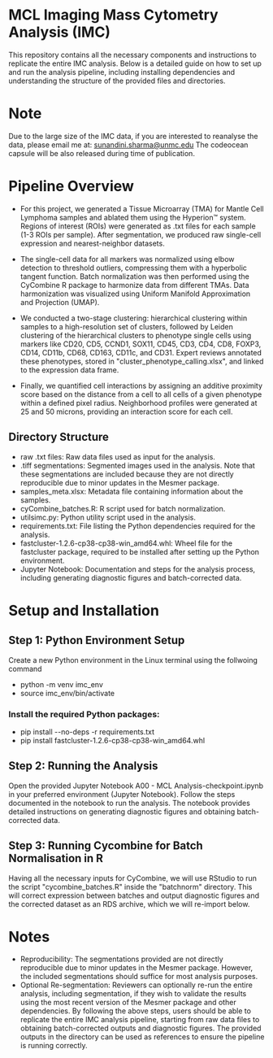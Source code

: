 # MCL Imaging Mass Cytometry Analysis (IMC)
This repository contains all the necessary components and instructions to replicate the entire IMC analysis. Below is a detailed guide on how to set up and run the analysis pipeline, including installing dependencies and understanding the structure of the provided files and directories.

# Note
Due to the large size of the IMC data, if you are interested to reanalyse the data, please email me at: sunandini.sharma@unmc.edu
The codeocean capsule will be also released during time of publication.

# Pipeline Overview
- For this project, we generated a Tissue Microarray (TMA) for Mantle Cell Lymphoma samples and ablated them using the Hyperion™ system. Regions of interest (ROIs) were generated as .txt files for each sample (1-3 ROIs per sample). After segmentation, we produced raw single-cell expression and nearest-neighbor datasets.

- The single-cell data for all markers was normalized using elbow detection to threshold outliers, compressing them with a hyperbolic tangent function. Batch normalization was then performed using the CyCombine R package to harmonize data from different TMAs. Data harmonization was visualized using Uniform Manifold Approximation and Projection (UMAP).

- We conducted a two-stage clustering: hierarchical clustering within samples to a high-resolution set of clusters, followed by Leiden clustering of the hierarchical clusters to phenotype single cells using markers like CD20, CD5, CCND1, SOX11, CD45, CD3, CD4, CD8, FOXP3, CD14, CD11b, CD68, CD163, CD11c, and CD31. Expert reviews annotated these phenotypes, stored in "cluster_phenotype_calling.xlsx", and linked to the expression data frame.

- Finally, we quantified cell interactions by assigning an additive proximity score based on the distance from a cell to all cells of a given phenotype within a defined pixel radius. Neighborhood profiles were generated at 25 and 50 microns, providing an interaction score for each cell.


## Directory Structure

- raw .txt files: Raw data files used as input for the analysis.
- .tiff segmentations: Segmented images used in the analysis. Note that these segmentations are included because they are not directly reproducible due to minor updates in the Mesmer package.
- samples_meta.xlsx: Metadata file containing information about the samples.
- cyCombine_batches.R: R script used for batch normalization.
- utilsimc.py: Python utility script used in the analysis.
- requirements.txt: File listing the Python dependencies required for the analysis.
- fastcluster-1.2.6-cp38-cp38-win_amd64.whl: Wheel file for the fastcluster package, required to be installed after setting up the Python environment.
- Jupyter Notebook: Documentation and steps for the analysis process, including generating diagnostic figures and batch-corrected data.

# Setup and Installation

## Step 1: Python Environment Setup
Create a new Python environment in the Linux terminal using the follwoing command

- python -m venv imc_env
- source imc_env/bin/activate
  
### Install the required Python packages:
- pip install --no-deps -r requirements.txt
- pip install fastcluster-1.2.6-cp38-cp38-win_amd64.whl

## Step 2: Running the Analysis 
Open the provided Jupyter Notebook A00 - MCL Analysis-checkpoint.ipynb in your preferred environment (Jupyter Notebook). Follow the steps documented in the notebook to run the analysis. The notebook provides detailed instructions on generating diagnostic figures and obtaining batch-corrected data.

## Step 3: Running Cycombine for Batch Normalisation in R
Having all the necessary inputs for CyCombine, we will use RStudio to run the script "cycombine_batches.R" inside the "batchnorm" directory. This will correct expression between batches and output diagnostic figures and the corrected dataset as an RDS archive, which we will re-import below.


# Notes

- Reproducibility: The segmentations provided are not directly reproducible due to minor updates in the Mesmer package. However, the included segmentations should suffice for most analysis purposes.
- Optional Re-segmentation: Reviewers can optionally re-run the entire analysis, including segmentation, if they wish to validate the results using the most recent version of the Mesmer package and other dependencies.
By following the above steps, users should be able to replicate the entire IMC analysis pipeline, starting from raw data files to obtaining batch-corrected outputs and diagnostic figures. The provided outputs in the directory can be used as references to ensure the pipeline is running correctly.

